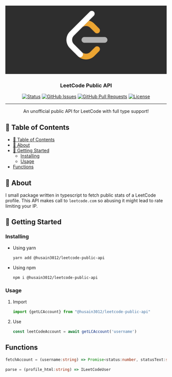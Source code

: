 <p align="center">
  <a href="" rel="noopener">
 <img   src="./docs/images/LeetCode.jpeg" alt="Project logo"></a>
</p>

<h3 align="center">LeetCode Public API</h3>

<div align="center">

[![Status](https://img.shields.io/badge/status-active-success.svg)]()
[![GitHub Issues](https://img.shields.io/github/issues/kylelobo/The-Documentation-Compendium.svg
)](https://github.com/kylelobo/The-Documentation-Compendium/issues)
[![GitHub Pull Requests](https://img.shields.io/github/issues-pr/kylelobo/The-Documentation-Compendium.svg)](https://github.com/kylelobo/The-Documentation-Compendium/pulls)
[![License](https://img.shields.io/badge/license-MIT-blue.svg)](/LICENSE)

</div>

---

<p align="center"> An unofficial public API for LeetCode with full type support!
    <br> 
</p>

## 📝 Table of Contents

- [📝 Table of Contents](#-table-of-contents)
- [🧐 About ](#-about-)
- [🏁 Getting Started ](#-getting-started-)
  - [Installing](#installing)
  - [Usage ](#usage-)
- [Functions](#functions)

## 🧐 About <a name = "about"></a>

I small package written in typescript to fetch public stats of a LeetCode profile. This API makes call to `leetcode.com` so abusing it might lead to rate limiting your IP.
## 🏁 Getting Started <a name = "getting_started"></a>

### Installing


- Using yarn

  ```bash
  yarn add @husain3012/leetcode-public-api
  ```

- Using npm
  
  ```bash
  npm i @husain3012/leetcode-public-api
  ```

### Usage <a name="usage"></a>


1. Import

    ```javascript
    import {getLCAccount} from "@husain3012/leetcode-public-api"
    ```

2. Use

    ```javascript
    const leetCodeAccount = await getLCAccount('username')
    ```
  
## Functions

```typescript
fetchAccount = (username:string) => Promise<status:number, statusText:string, data:string|null>
```

```typescript
parse = (profile_html:string) => ILeetCodeUser
```